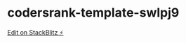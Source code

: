 # codersrank-template-swlpj9

[Edit on StackBlitz ⚡️](https://stackblitz.com/edit/codersrank-template-swlpj9)